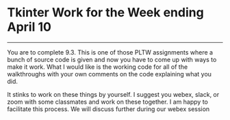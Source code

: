 # Tkinter Work for the Week ending April 10
---
You are to complete 9.3.  This is one of those PLTW assignments where a bunch of source code is given and now you have to come up with ways to make it work.  What I would like is the working code for all of the walkthroughs with your own comments on the code explaining what you did.

It stinks to work on these things by yourself.  I suggest you webex, slack, or zoom with some classmates and work on these together. I am happy to facilitate this process.  We will discuss further during our webex session
